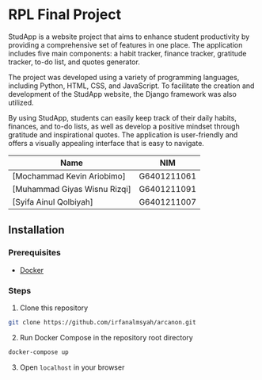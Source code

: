 # RPL Final Project

StudApp is a website project that aims to enhance student productivity by providing a comprehensive set of features in one place. The application includes five main components: a habit tracker, finance tracker, gratitude tracker, to-do list, and quotes generator.

The project was developed using a variety of programming languages, including Python, HTML, CSS, and JavaScript. To facilitate the creation and development of the StudApp website, the Django framework was also utilized.

By using StudApp, students can easily keep track of their daily habits, finances, and to-do lists, as well as develop a positive mindset through gratitude and inspirational quotes. The application is user-friendly and offers a visually appealing interface that is easy to navigate.

|Name|NIM|
|--|--|
|[Mochammad Kevin Ariobimo]|G6401211061 |
|[Muhammad Giyas Wisnu Rizqi]|G6401211091|
|[Syifa Ainul Qolbiyah]|G6401211007|

## Installation
### Prerequisites
- [Docker](https://docs.docker.com/get-docker/)

### Steps
1. Clone this repository
```bash
git clone https://github.com/irfanalmsyah/arcanon.git
```
2. Run Docker Compose in the repository root directory
```bash
docker-compose up
```
3. Open `localhost` in your browser
